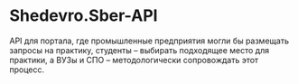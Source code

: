 # Shedevro.Sber-API
API для портала, где промышленные предприятия могли бы размещать запросы на практику, студенты – выбирать подходящее место для практики, а ВУЗы и СПО – методологически сопровождать этот процесс.
